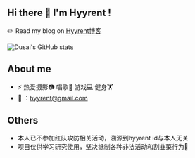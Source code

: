 ## Hi there 👋 I'm Hyyrent !

✏️ Read my blog on [Hyyrent博客](https://pizz33.github.io/) 

![Dusai's GitHub stats](https://github-readme-stats-git-masterrstaa-rickstaa.vercel.app/api?username=Pizz33&show_icons=true&theme=radical)

##  About me
- ⚡ 热爱摄影📷 唱歌🎤 游戏💻 健身🏋️‍
- 📮 ：hyyrent@gmail.com

##  Others
- 本人已不参加红队攻防相关活动，溯源到hyyrent id与本人无关
- 项目仅供学习研究使用，坚决抵制各种非法活动和割韭菜行为🤡
